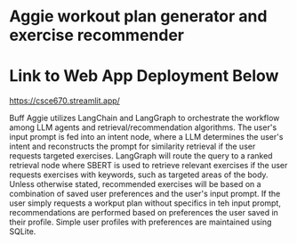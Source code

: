# Aggie workout plan generator and exercise recommender
# Link to Web App Deployment Below
https://csce670.streamlit.app/

Buff Aggie utilizes LangChain and LangGraph to orchestrate the workflow among LLM agents and retrieval/recommendation algorithms. The user's input prompt is fed into an intent node, where a LLM determines the user's intent and reconstructs the prompt for similarity retrieval if the user requests targeted exercises. LangGraph will route the query to a ranked retrieval node where SBERT is used to retrieve relevant exercises if the user requests exercises with keywords, such as targeted areas of the body. Unless otherwise stated, recommended exercises will be based on a combination of saved user preferences and the user's input prompt. If the user simply requests a workput plan without specifics in teh input prompt, recommendations are performed based on preferences the user saved in their profile. Simple user profiles with preferences are maintained using SQLite.